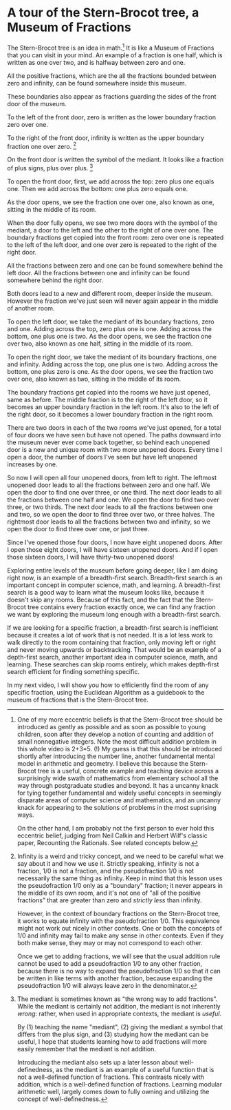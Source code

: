 # A tour of the Stern-Brocot tree, a Museum of Fractions

The Stern-Brocot tree is an idea in math.[^motivation] It is like a Museum of Fractions that you can visit in your mind. An example of a fraction is one half, which is written as one over two, and is halfway between zero and one.

All the positive fractions, which are the all the fractions bounded between zero and infinity, can be found somewhere inside this museum.

These boundaries also appear as fractions guarding the sides of the front door of the museum.

To the left of the front door, zero is written as the lower boundary fraction zero over one.

To the right of the front door, infinity is written as the upper boundary fraction one over zero. [^infinity]

On the front door is written the symbol of the mediant. It looks like a fraction of plus signs, plus over plus. [^mediant]

To open the front door, first, we add across the top: zero plus one equals one. Then we add across the bottom: one plus zero equals one.

As the door opens, we see the fraction one over one,  also known as one, sitting in the middle of its room.

When the door fully opens, we see two more doors with the symbol of the mediant, a door to the left and the other to the right of one over one.  The boundary fractions get copied into the front room:  zero over one is repeated to the left of the left door, and one over zero is repeated to the right of the right door. 

All the fractions between zero and one can be found somewhere behind the left door.  All the fractions between one and infinity can be found somewhere behind the right door.

Both doors lead to a new and different room, deeper inside the museum.  However the fraction we've just seen will never again appear in the middle of another room.

To open the left door, we take the mediant of its boundary fractions, zero and one.  Adding across the top, zero plus one is one.  Adding across the bottom, one plus one is two.  As the door opens, we see the fraction one over two, also known as one half, sitting in the middle of its room.

To open the right door, we take the mediant of its boundary fractions, one and infinity.  Adding across the top, one plus one is two.  Adding across the bottom, one plus zero is one.  As the door opens, we see the fraction two over one, also known as two, sitting in the middle of its room.

The boundary fractions get copied into the rooms we have just opened, same as before.  The middle fraction is to the right of the left door, so it becomes an upper boundary fraction in the left room.  It's also to the left of the right door, so it becomes a lower boundary fraction in the right room.

There are two doors in each of the two rooms we've just opened, for a total of four doors we have seen but have not opened. The paths downward into the museum never ever come back together, so behind each unopened door is a new and unique room with two more unopened doors.  Every time I open a door, the number of doors I've seen but have left unopened increases by one.

So now I will open all four unopened doors, from left to right.  The leftmost unopened door leads to all the fractions between zero and one half.  We open the door to find one over three, or one third.  The next door leads to all the fractions between one half and one.   We open the door to find two over three, or two thirds.   The next door leads to all the fractions between one and two, so we open the door to find three over two, or three halves.  The rightmost door leads to all the fractions between two and infinity, so we open the door to find three over one, or just three. 

Since I've opened those four doors, I now have eight unopened doors.  After I open those eight doors,  I will have sixteen unopened doors.  And if I open those sixteen doors,  I will have thirty-two unopened doors! 

Exploring entire levels of the museum before going deeper, like I am doing right now, is an example of a breadth-first search.   Breadth-first search is an important concept in computer science, math, and learning.  A breadth-first search is a good way to learn what the museum looks like, because it doesn't skip any rooms.  Because of this fact, and the fact that the Stern-Brocot tree contains every fraction exactly once, we can find any fraction we want by exploring the museum long enough with a breadth-first search.

If we are looking for a specific fraction, a breadth-first search is inefficient because it creates a lot of work that is not needed.  It is a lot less work to walk directly to the room containing that fraction, only moving left or right and never moving upwards or backtracking.   That would be an example of a depth-first search, another important idea in computer science, math, and learning.  These searches can skip rooms entirely,  which makes depth-first search efficient for finding something specific.

In my next video, I will show you how to efficiently find the room of any specific fraction, using the Euclidean Algorithm as a guidebook to the museum of fractions that is the Stern-Brocot tree.

[^motivation]:
    One of my more eccentric beliefs is that the Stern-Brocot tree should be introduced as gently as possible and as soon as possible to young children, soon after they develop a notion of counting and addition of small nonnegative integers.  Note the most difficult addition problem in this whole video is 2+3=5. (!) My guess is that this should be introduced shortly after introducing the number line, another fundamental mental model in arithmetic and geometry.  I believe this because the Stern-Brocot tree is a useful, concrete example and teaching device across a surprisingly wide swath of mathematics from elementary school all the way through postgraduate studies and beyond.  It has a uncanny knack for tying together fundamental and widely useful concepts in seemingly disparate areas of computer science and mathematics, and an uncanny knack for appearing to the solutions of problems in the most suprising ways.

    On the other hand, I am probably not the first person to ever hold this eccentric belief, judging from Neil Calkin and Herbert Wilf's classic paper, Recounting the Rationals.  See related concepts below.[^related]

[^infinity]:
    Infinity is a weird and tricky concept, and we need to be careful what we say about it and how we use it.  Strictly speaking, infinity is not a fraction, 1/0 is not a fraction, and the pseudofraction 1/0 is not necessarily the same thing as infinity.  Keep in mind that this lesson uses the pseudofraction 1/0 only as a "boundary" fraction;  it never appears in the middle of its own room, and it's not one of "all of the positive fractions" that are greater than zero and _strictly less_ than infinity.  

    However, in the context of boundary fractions on the Stern-Brocot tree, it works to equate infinity with the pseudofraction 1/0.  This equivalence might not work out nicely in other contexts.  One or both the concepts of 1/0 and infinity may fail to make any sense in other contexts.  Even if they both make sense, they may or may not correspond to each other.

    Once we get to adding fractions, we will see that the usual addition rule cannot be used to add a pseudofraction 1/0 to any other fraction, because there is no way to expand the pseudofraction 1/0 so that it can be written in like terms with another fraction, because expanding the pseudofraction 1/0 will always leave zero in the denominator.  

[^mediant]:
    The mediant is sometimes known as "the wrong way to add fractions".  While the mediant is certainly not addition, the mediant is not inherently _wrong_: rather, when used in appropriate contexts, the mediant is _useful_.

    By (1) teaching the name "mediant", (2) giving the mediant a symbol that differs from the plus sign, and (3) studying how the mediant can be useful, I hope that students learning how to add fractions will more easily remember that the mediant is not addition.

    Introducing the mediant also sets up a later lesson about well-definedness, as the mediant is an example of a useful function that is not a well-defined function of fractions.  This contrasts nicely with addition, which is a well-defined function of fractions.  Learning modular arithmetic well, largely comes down to fully owning and utilizing the concept of well-definedness.

[^history]:
    The Āryabhaṭīya is a Indian text on astronomy and mathematics written in Sanskrit circa 499 CE.  It attempted to find solutions of the linear diophantine equation Ax = By + C,  for positive A, B, C, using a solution that, although the method itself seems unclear at least to the English-reading scholars, seems clearly related to continued fractions.  The Stern-Brocot tree is essentially equivalent to the modern notion of "simple continued fractions".

    However the Stern-Brocot tree is conceptually easier to grasp for the first time, and can be used to motivate learning about integer multiplication and division, which in turn leads to simple continued fractions.  Moreover, the Stern-Brocot tree continues to be a useful mental model for simple continued fractions even after a student of mathematics starts to understand continued fractions.  The Indian mathematician Srinivasa Ramanujan (1887-1920) is particularly famous for his understanding of continued fractions, and various generalizations thereof.

    Euclid's Elements (circa 300 BC) contains a clear description of the Euclidean Algorithm, which turns out to be a guidebook to the museum of fractions that is the Stern-Brocot tree.  Knowledge of the Euclidean algorithm was expected of some 19th century British schoolboys, though it's fallen largely out of favor over the last 100 years or so, at least for classes outside of computer science and discrete math.

    The Āryabhaṭīya and Euclid's Elements were among the first Greek and Indian mathematical texts translated into Arabic circa 820 CE by the Persian mathematician al-Khwārizmī working at the House of Wisdom in Baghdad, Iraq, as part of the Translation Movement of the Abbasid Caliphate.   The Āryabhaṭīya is a major source for al-Khwārizmī's highly influential textbooks on arithmetic including "al-ḥisāb al-hindī", or the "Book of Indian Computation".  While those textbooks have been lost, they were the basis for a number of Latin textbooks on arithmetic, most famously by Fibonacci, Sacrobosco, and Christopher Clavius.

    These Latin textbooks popularized Hindu-Arabic place-value arithmetic in Europe during the late middle ages and early Renaissance, which in turn gave rise to the most widely used methods used to write down and calculate with numbers used by humans today.  al-Khwārizmī is much better known for his (still intact) textbook, "algebra", or rather "The Compendious Book on Calculation by Completion and Balancing".  The very word "algebra" is a medieval latinization of part of the Arabic name of this textbook, al-Kitāb al-Mukhtaṣar fī Ḥisāb al-Jabr wal-Muqābalah.  The word "algorithm" is also based on a medieval latinization of the name "al-Khwārizmī".

    Farey Sequences were published by John Farey Sr (1816) and Augustin-Louis Cauchy (1828), and indepedently published by Charles Haros (1802) who credited Nicolas Chuquet (circa 1480) for the mediant-based algorithm.  The Farey sequences are an inorder traversal of a finite subgraph of the Stern-Brocot tree.  Farey sequences of increasing order would be an example of iterative deeping.  Iterative deepening is an important heuristic in machine learning and human learning, and should often be preferred to breadth-first search.  Jérôme Franel and Edmund Landau proved that certain statements about the asymptotic behaviors of Farey sequences of increasing order are equivalent to the Riemann Hypothesis.  Solving the Riemann Hypothesis is one of the million-dollar Millenium Prize Problems of the Clay Mathematics Institute.

    Continued fractions (or various generalizations thereof) appear in the writings of Rafael Bombelli (1572), Pietro Cataldi (1613), John Wallis (1695), Leonhard Euler (1737, 1748), Johann Lambert (1761), Joseph-Louis Lagrange (1768,1770),  Carl Friedrich Gauss (1813), Henri Padé (1892), Srinivasa Ramanujan (1920), and Bill Gosper (1972) among many, many more modern authors.  Generalizing continued fractions to complex arithmetic is a useful tool in Complex Analysis.

    "Concrete Mathematics" credits Moritz Stern (1858) and Achille Brocot (1861) for the discovery of the Stern-Brocot tree, and mentions that Hermann Minkowski presented a lecture on the Stern-Brocot representation to the International Congress of Mathematicans in Heidelberg in 1904.  Hermann Minkowski is better known for his 1907 publication of the first mathematical models that conformed to Albert Einstein's Theory of Special Relativity, now termed Minkowski spaces in his honor.  

    Moritz Stern (1807-1894) was a professor of mathematics at Göttingen University, Germany.   Moritz Stern was the first Jewish full professor at any German university who obtained the position without first converting to Christianity.  He the first person to be promoted to Carl Fredrich Gauss's professorship after Gauss's death.  Moritz Stern was a teacher of Bernhard Riemann, who formulated the Riemann Hypothesis.  Bernhard Riemann might have anticipated the possibility that the geometry of universe is non-Euclidean, anticipating a key aspect of the Theory of Relativity.

    Achille Brocot (1817-1878) was a French clockmaker and partner in the a small clockmaking company "Brocot et Delettrez" in Paris.  The Stern-Brocot tree was used to help select gear ratios in some of their mechanical clocks.[^mechanicalengineering]  Over 100 years later, in 1971 the Hafele–Keating experiment would use cesium beam atomic clocks, the most precise clocks available at the time, to directly test time dilation predictions of the Theory of Relativity for the first time.

[^mechanicalengineering]:
    It is true that the Stern-Brocot tree leads to all the "best" rational approximations of some target.  However, the exact particular notion of "best" that corresponds to the Stern-Brocot tree is too simplistic for the purposes of selecting gear ratios in mechanical engineering.

    In this context, a "best" rational approximation is any fraction that either has a smaller denominator, or is closer to the target, than any other fraction.  Performing a binary search on the Stern-Brocot tree will lead you past every single fraction that is a "best" rational approximation.

    In mechanical engineering, a reasonable rule of thumb is that a gear should typically have less than about 100 teeth. Any more than that, and the teeth get very tiny, which can compromise mechanical strength, or the gear starts getting very big and heavy.   Not to mention the manufacturing expense of such a complicated gear with more than 100 teeth.

    Thus this simplistic notion of "best", while of supreme importance in mathematics, is not always of direct relevance to approximating gear ratios in mechanical engineering. It's often better to find an approximation of the desired gearing ratio as a gear train of 2-4 links, with no gear having more than about 100 teeth.
    
    For a more in-depth look at these issues, I highly recommend the article ["Stern-Brocot Tree and Gearing" on the Engineering Commons website](https://www.engineeringcommons.org/stern-brocot-tree).

[^related]:
    Topics that the Stern-Brocot tree relates to each other,  or are closely related to the Stern-Brocot tree, or the Stern-Brocot tree could at least serve as a useful MacGuffin for discussion,  include but are not limited to:

    1. Elementary Arithmetic 
        * integer multiplication as repeated addition
        * integer division as repeated subtraction
        * units of measurement, unit fractions, like terms
        * unit conversions, expanding fractions, adding fractions
        * comparing fractions
        * rounding fractions
        * reducing fractions, least terms
        * the Euclidean algorithm
    2. Euclidean Geometry, Linear Algebra
        * the number line
        * the golden ratio
        * Cartesian coordinates
        * slope, rates of change
        * the parallelogram law of vector addition
        * 2x2 matrix multiplication
        * determinants of 2x2 matrices
    3. Computer Science
        * binary numbers
        * binary trees
        * loop invariants
        * loop variants, halting
        * breadth-first search
        * first-in, first-out (FIFO) queues
        * depth-first search
        * last-in, first-out (LIFO) stacks
        * binary search
        * inorder traversals
        * backtracking
        * stack-based recursion
        * iterative deepening
        * run-length encoding
        * off-by-one errors
        * algorithmic complexity
        * worst-case analysis
        * asymptotic analysis
    4. Discrete Mathematics
        * Cantor's countably infinite versus uncountably infinite sets
        * Fibonacci numbers
        * relative primality
        * well-defined functions
        * well-defined relations
        * modular arithmetic
        * (co)recursion and (co)induction
    5. Calculus
        * limits, convergence of sequences
        * the (semi-)convergents of a real number X
    6. Numerical Analysis
        * continued fractions
        * dynamical systems
        * Diophantine approximation
        * best rational approximations
        * Euler-Lagrange theorem of periodic continued fractions
        * Liouville Numbers, Transcendality
        * Dirichlet Approximation Theorem
        * Hurwitz's Theorem (of Number Theory)
        * Thue-Siegel-Roth Theorem
        * exact real arithmetic
        * approximate rational arithmetic
    7. Number Theory, Cryptography
        * Farey sequences
        * the Stern-Brocot representation
        * linear Diophantine equations    
        * Pell's Equation
        * Bezout's Identity
        * the extended Euclidean Algorithm
        * multiplicative modular inverses
        * the Calkin-Wilf tree
        * finite fields
        * elliptic curves
        * modular forms
    8. Non-Euclidean Geometry, Abstract Algebra, and Complex Analysis
        * Linear Fractional Transformations
        * The Stern-Brocot free monoid SL(2,N)
        * The modular group PSL(2,Z)
        * The special linear group SL(2,Z)
        * The general linear group GL(2,Z), the automorphisms of the additive group Z⨯Z 
        * The projective general linear group PGL(2,Z)
        * The isometries of the hyperbolic plane, PGL(2,R)
        * The Möbius transformations PGL(2,C) = PSL(2,C)
        * Minkowski spacetime, Einstein's special relativity
        * Mathematical Physics

    The primary influences on this video are:

    Gibbons, Jeremy & Lester, David & Bird, Richard. (2006). Functional Pearl: Enumerating the rationals. J. Funct. Program.. 16. 281-291. 10.1017/S0956796806005880. 

    Calkin, Neil & Wilf, Herbert. (2000). Recounting the Rationals. American Mathematical Monthly. 107. 10.2307/2589182. 

    Graham, Ronald & Knuth, Donald & Patashnik, Oren. (1994). Concrete Mathematics: A Foundation for Computer Science (2nd. ed.). Addison-Wesley Longman Publishing Co., Inc., USA.

    Project Euler https://projecteuler.net

